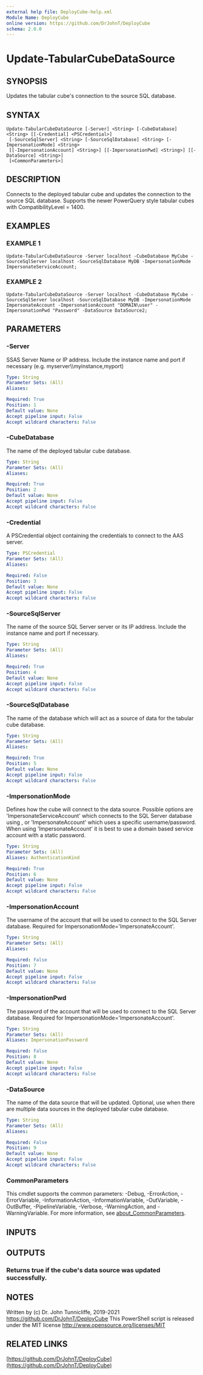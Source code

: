 ```yaml
---
external help file: DeployCube-help.xml
Module Name: DeployCube
online version: https://github.com/DrJohnT/DeployCube
schema: 2.0.0
---
```


# Update-TabularCubeDataSource

## SYNOPSIS
Updates the tabular cube's connection to the source SQL database.

## SYNTAX

```
Update-TabularCubeDataSource [-Server] <String> [-CubeDatabase] <String> [[-Credential] <PSCredential>]
 [-SourceSqlServer] <String> [-SourceSqlDatabase] <String> [-ImpersonationMode] <String>
 [[-ImpersonationAccount] <String>] [[-ImpersonationPwd] <String>] [[-DataSource] <String>]
 [<CommonParameters>]
```

## DESCRIPTION
Connects to the deployed tabular cube and updates the connection to the source SQL database.
Supports the newer PowerQuery style tabular cubes with CompatibilityLevel = 1400.

## EXAMPLES

### EXAMPLE 1
```
Update-TabularCubeDataSource -Server localhost -CubeDatabase MyCube -SourceSqlServer localhost -SourceSqlDatabase MyDB -ImpersonationMode ImpersonateServiceAccount;
```

### EXAMPLE 2
```
Update-TabularCubeDataSource -Server localhost -CubeDatabase MyCube -SourceSqlServer localhost -SourceSqlDatabase MyDB -ImpersonationMode ImpersonateAccount -ImpersonationAccount "DOMAIN\user" -ImpersonationPwd "Password" -DataSource DataSource2;
```

## PARAMETERS

### -Server
SSAS Server Name or IP address. 
Include the instance name and port if necessary (e.g.
myserver\\\\myinstance,myport)

```yaml
Type: String
Parameter Sets: (All)
Aliases:

Required: True
Position: 1
Default value: None
Accept pipeline input: False
Accept wildcard characters: False
```

### -CubeDatabase
The name of the deployed tabular cube database.

```yaml
Type: String
Parameter Sets: (All)
Aliases:

Required: True
Position: 2
Default value: None
Accept pipeline input: False
Accept wildcard characters: False
```

### -Credential
A PSCredential object containing the credentials to connect to the AAS server.

```yaml
Type: PSCredential
Parameter Sets: (All)
Aliases:

Required: False
Position: 3
Default value: None
Accept pipeline input: False
Accept wildcard characters: False
```

### -SourceSqlServer
The name of the source SQL Server server or its IP address. 
Include the instance name and port if necessary.

```yaml
Type: String
Parameter Sets: (All)
Aliases:

Required: True
Position: 4
Default value: None
Accept pipeline input: False
Accept wildcard characters: False
```

### -SourceSqlDatabase
The name of the database which will act as a source of data for the tabular cube database.

```yaml
Type: String
Parameter Sets: (All)
Aliases:

Required: True
Position: 5
Default value: None
Accept pipeline input: False
Accept wildcard characters: False
```

### -ImpersonationMode
Defines how the cube will connect to the data source.
Possible options are 'ImpersonateServiceAccount' which connects to the SQL Server database using ,
or 'ImpersonateAccount' which uses a specific username/password. 
When using 'ImpersonateAccount' it is best to use a domain based service account with a static password.

```yaml
Type: String
Parameter Sets: (All)
Aliases: AuthenticationKind

Required: True
Position: 6
Default value: None
Accept pipeline input: False
Accept wildcard characters: False
```

### -ImpersonationAccount
The username of the account that will be used to connect to the SQL Server database. 
Required for ImpersonationMode='ImpersonateAccount'.

```yaml
Type: String
Parameter Sets: (All)
Aliases:

Required: False
Position: 7
Default value: None
Accept pipeline input: False
Accept wildcard characters: False
```

### -ImpersonationPwd
The password of the account that will be used to connect to the SQL Server database. 
Required for ImpersonationMode='ImpersonateAccount'.

```yaml
Type: String
Parameter Sets: (All)
Aliases: ImpersonationPassword

Required: False
Position: 8
Default value: None
Accept pipeline input: False
Accept wildcard characters: False
```

### -DataSource
The name of the data source that will be updated. 
Optional, use when there are multiple data sources in the deployed tabular cube database.

```yaml
Type: String
Parameter Sets: (All)
Aliases:

Required: False
Position: 9
Default value: None
Accept pipeline input: False
Accept wildcard characters: False
```

### CommonParameters
This cmdlet supports the common parameters: -Debug, -ErrorAction, -ErrorVariable, -InformationAction, -InformationVariable, -OutVariable, -OutBuffer, -PipelineVariable, -Verbose, -WarningAction, and -WarningVariable. For more information, see [about_CommonParameters](http://go.microsoft.com/fwlink/?LinkID=113216).

## INPUTS

## OUTPUTS

### Returns true if the cube's data source was updated successfully.
## NOTES
Written by (c) Dr.
John Tunnicliffe, 2019-2021 https://github.com/DrJohnT/DeployCube
This PowerShell script is released under the MIT license http://www.opensource.org/licenses/MIT

## RELATED LINKS

[https://github.com/DrJohnT/DeployCube](https://github.com/DrJohnT/DeployCube)

